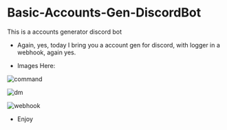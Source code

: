 # Basic-Accounts-Gen-DiscordBot
This is a accounts generator discord bot

- Again, yes, today I bring you a account gen for discord, with logger in a webhook, again yes.

- Images Here:

![command](https://github.com/x-name15/Basic-Accounts-Gen-DiscordBot/blob/main/images/command.PNG)

![dm](https://github.com/x-name15/Basic-Accounts-Gen-DiscordBot/blob/main/images/dm.png)

![webhook](https://github.com/x-name15/Basic-Accounts-Gen-DiscordBot/blob/main/images/webhook.png)

- Enjoy
